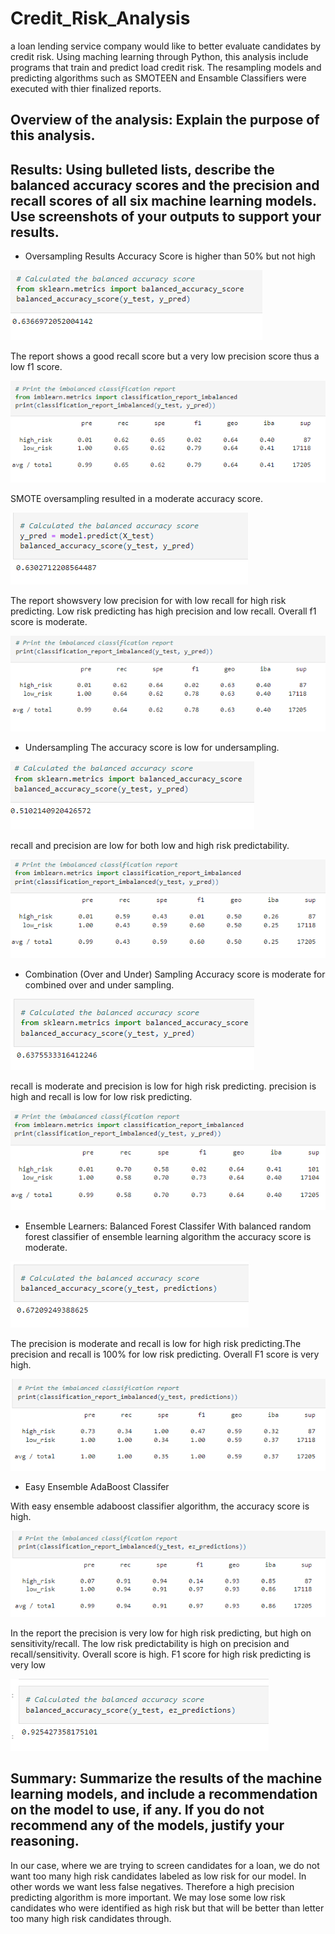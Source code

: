 # Credit_Risk_Analysis

a loan lending service company would like to better evaluate candidates by credit risk. Using maching learning through Python, this analysis include programs that train and predict load credit risk. The resampling models and predicting algorithms such as SMOTEEN and Ensamble Classifiers were executed with thier finalized reports. 

## Overview of the analysis: Explain the purpose of this analysis.

## Results: Using bulleted lists, describe the balanced accuracy scores and the precision and recall scores of all six machine learning models. Use screenshots of your outputs to support your results.

- Oversampling Results
Accuracy Score is higher than 50% but not high

![RANDOM OVERSAMPLING SCORE](https://github.com/XSR700/Credit_Risk_Analysis/blob/main/Screenshots/Naive%20Random%20Oversampling%20Accuracy%20Score.PNG)

The report shows a good recall score but a very low precision score thus a low f1 score. 

![RANDOM OVERSAMPLING REPORT](https://github.com/XSR700/Credit_Risk_Analysis/blob/main/Screenshots/Naive%20Random%20Oversampling%20Report.PNG)

SMOTE oversampling resulted in a moderate accuracy score.

![SMOTE OVERSAMPLING SCORE](https://github.com/XSR700/Credit_Risk_Analysis/blob/main/Screenshots/SMOTE%20Oversampling%20Accuracy%20Score.PNG)

The report showsvery low precision for with low recall for high risk predicting. Low risk predicting has high precision and low recall. Overall f1 score is moderate.  

![SMOTE OVERSAMPLING REPORT](https://github.com/XSR700/Credit_Risk_Analysis/blob/main/Screenshots/SMOTE%20Oversampling%20Report.PNG)


- Undersampling
The accuracy score is low for undersampling.

![UNDERSAMPLING SCORE](https://github.com/XSR700/Credit_Risk_Analysis/blob/main/Screenshots/Undersampling%20Accuracy%20Score.PNG)

recall and precision are low for both low and high risk predictability.

![UNDERSAMPLING REPORT](https://github.com/XSR700/Credit_Risk_Analysis/blob/main/Screenshots/Undersampling%20Report.PNG)


- Combination (Over and Under) Sampling
Accuracy score is moderate for combined over and under sampling.

![COMBO SCORE](https://github.com/XSR700/Credit_Risk_Analysis/blob/main/Screenshots/Combonation%20(Over%20and%20Under)%20Sampling%20Accuracy%20Score.PNG)

recall is moderate and precision is low for high risk predicting. precision is high and recall is low for low risk predicting. 

![COMBO REPORT](https://github.com/XSR700/Credit_Risk_Analysis/blob/main/Screenshots/Combination%20(Over%20and%20Under)%20Sampling%20Report.PNG)



- Ensemble Learners: Balanced Forest Classifer
With balanced random forest classifier of ensemble learning algorithm the accuracy score is moderate. 

![ENSEMBLE SCORE](https://github.com/XSR700/Credit_Risk_Analysis/blob/main/Screenshots/Balanced%20Random%20Forest%20Classifier%20Accuracy%20Score.PNG)

The precision is moderate and recall is low for high risk predicting.The precision and recall is 100% for low risk predicting. Overall F1 score is very high. 

![ENSEMBLE REPORT](https://github.com/XSR700/Credit_Risk_Analysis/blob/main/Screenshots/Balanced%20Random%20Forest%20Classifier%20Report.PNG)

- Easy Ensemble AdaBoost Classifer

With easy ensemble adaboost classifier algorithm, the accuracy score is high.  

![EASY SCORE](https://github.com/XSR700/Credit_Risk_Analysis/blob/main/Screenshots/Easy%20AdaBoost%20Classifier%20Report.PNG)

In the report the precision is very low for high risk predicting, but high on sensitivity/recall. The low risk predictability is high on precision and recall/sensitivity. Overall score is high. F1 score for high risk predicting is very low

![EASY REPORT](https://github.com/XSR700/Credit_Risk_Analysis/blob/main/Screenshots/Easy%20Ensemble%20AdaBoost%20Classifier%20Accuracy%20Score.PNG)


## Summary: Summarize the results of the machine learning models, and include a recommendation on the model to use, if any. If you do not recommend any of the models, justify your reasoning.

In our case, where we are trying to screen candidates for a loan, we do not want too many high risk candidates labeled as low risk for our model. In other words we want less false negatives. Therefore a high precision predicting algorithm is more important. We may lose some low risk candidates who were identified as high risk but that will be better than letter too many high risk candidates through.  
